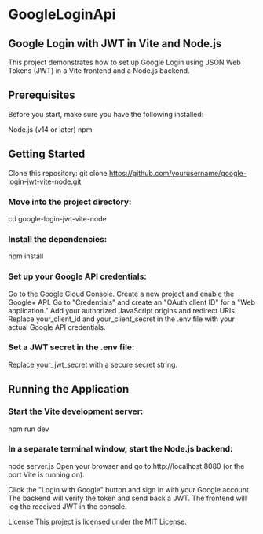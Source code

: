# GoogleLoginApi

## Google Login with JWT in Vite and Node.js
This project demonstrates how to set up Google Login using JSON Web Tokens (JWT) in a Vite frontend and a Node.js backend.

## Prerequisites
Before you start, make sure you have the following installed:

Node.js (v14 or later)
npm

## Getting Started
Clone this repository:
git clone https://github.com/yourusername/google-login-jwt-vite-node.git

### Move into the project directory:
cd google-login-jwt-vite-node

### Install the dependencies:
npm install

### Set up your Google API credentials:
Go to the Google Cloud Console.
Create a new project and enable the Google+ API.
Go to "Credentials" and create an "OAuth client ID" for a "Web application."
Add your authorized JavaScript origins and redirect URIs.
Replace your_client_id and your_client_secret in the .env file with your actual Google API credentials.

### Set a JWT secret in the .env file:
Replace your_jwt_secret with a secure secret string.

## Running the Application
### Start the Vite development server:
npm run dev

### In a separate terminal window, start the Node.js backend:
node server.js
Open your browser and go to http://localhost:8080 (or the port Vite is running on).

Click the "Login with Google" button and sign in with your Google account. The backend will verify the token and send back a JWT. The frontend will log the received JWT in the console.

License
This project is licensed under the MIT License.
